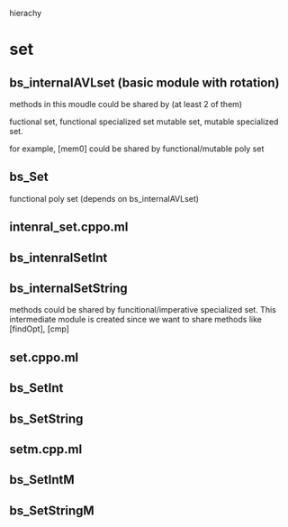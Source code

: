 



hierachy

# set 
## bs_internalAVLset (basic module with rotation)

  methods in this moudle could be shared  by (at least 2 of them)

  fuctional set, functional specialized set
  mutable set, mutable specialized set.

  for example, [mem0] could be shared by functional/mutable poly set


## bs_Set
  functional poly set (depends on bs_internalAVLset)

## intenral_set.cppo.ml
## bs_intenralSetInt
## bs_internalSetString

  methods could be shared by funcitional/imperative specialized set.
  This intermediate module is created since we want to share methods
  like [findOpt], [cmp]

## set.cppo.ml
## bs_SetInt
## bs_SetString



## setm.cpp.ml
## bs_SetIntM
## bs_SetStringM

